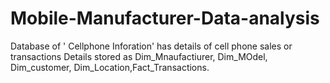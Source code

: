 # Mobile-Manufacturer-Data-analysis
Database of ' Cellphone Inforation' has details of cell phone sales or transactions
Details stored as Dim_Mnaufactiurer, Dim_MOdel, Dim_customer, Dim_Location,Fact_Transactions.
